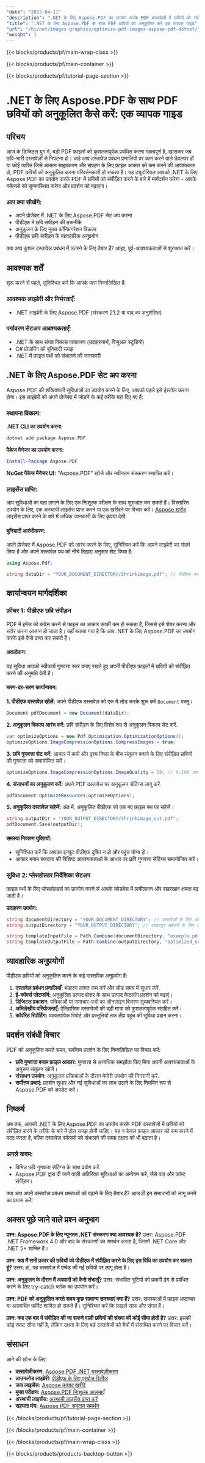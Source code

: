 ```yaml
---
"date": "2025-04-11"
"description": ".NET के लिए Aspose.PDF का उपयोग करके PDF दस्तावेज़ों में छवियों को संपीड़ित और अनुकूलित करना सीखें, गुणवत्ता बनाए रखते हुए फ़ाइल आकार को कम करें। डेवलपर्स और दस्तावेज़ प्रबंधकों के लिए आदर्श।"
"title": ".NET के लिए Aspose.PDF के साथ PDF छवियों को अनुकूलित करें एक व्यापक गाइड"
"url": "/hi/net/images-graphics/optimize-pdf-images-aspose-pdf-dotnet/"
"weight": 1
---
```


{{< blocks/products/pf/main-wrap-class >}}

{{< blocks/products/pf/main-container >}}

{{< blocks/products/pf/tutorial-page-section >}}


# .NET के लिए Aspose.PDF के साथ PDF छवियों को अनुकूलित कैसे करें: एक व्यापक गाइड

## परिचय
आज के डिजिटल युग में, बड़ी PDF फ़ाइलों को कुशलतापूर्वक प्रबंधित करना महत्वपूर्ण है, खासकर जब छवि-भारी दस्तावेज़ों से निपटना हो। चाहे आप दस्तावेज़ प्रबंधन प्रणालियों पर काम करने वाले डेवलपर हों या कोई व्यक्ति जिसे आसान साझाकरण और संग्रहण के लिए फ़ाइल आकार को कम करने की आवश्यकता हो, PDF छवियों को अनुकूलित करना परिवर्तनकारी हो सकता है। यह ट्यूटोरियल आपको .NET के लिए Aspose.PDF का उपयोग करके PDF में छवियों को संपीड़ित करने के बारे में मार्गदर्शन करेगा - आपके वर्कफ़्लो को सुव्यवस्थित करेगा और प्रदर्शन को बढ़ाएगा।

### आप क्या सीखेंगे:
- अपने प्रोजेक्ट में .NET के लिए Aspose.PDF सेट अप करना
- पीडीएफ़ में छवि संपीड़न की तकनीकें
- अनुकूलन के लिए मुख्य कॉन्फ़िगरेशन विकल्प
- पीडीएफ छवि संपीड़न के व्यावहारिक अनुप्रयोग

क्या आप कुशल दस्तावेज़ प्रबंधन में उतरने के लिए तैयार हैं? आइए, पूर्व-आवश्यकताओं से शुरुआत करें।

## आवश्यक शर्तें
शुरू करने से पहले, सुनिश्चित करें कि आपके पास निम्नलिखित हैं:

### आवश्यक लाइब्रेरी और निर्भरताएँ:
- .NET लाइब्रेरी के लिए Aspose.PDF (संस्करण 21.2 या बाद का अनुशंसित)

### पर्यावरण सेटअप आवश्यकताएँ:
- .NET के साथ संगत विकास वातावरण (उदाहरणार्थ, विजुअल स्टूडियो)
- C# प्रोग्रामिंग की बुनियादी समझ
- .NET में फ़ाइल पथों को संभालने की जानकारी

## .NET के लिए Aspose.PDF सेट अप करना
Aspose.PDF की शक्तिशाली सुविधाओं का उपयोग करने के लिए, आपको पहले इसे इंस्टॉल करना होगा। इस लाइब्रेरी को अपने प्रोजेक्ट में जोड़ने के कई तरीके यहां दिए गए हैं:

### स्थापना विकल्प:

**.NET CLI का उपयोग करना:**
```bash
dotnet add package Aspose.PDF
```

**पैकेज मैनेजर का उपयोग करना:**
```powershell
Install-Package Aspose.PDF
```

**NuGet पैकेज मैनेजर UI:**
"Aspose.PDF" खोजें और नवीनतम संस्करण स्थापित करें।

### लाइसेंस प्राप्ति:
आप सुविधाओं का पता लगाने के लिए एक निःशुल्क परीक्षण के साथ शुरुआत कर सकते हैं। विस्तारित उपयोग के लिए, एक अस्थायी लाइसेंस प्राप्त करने या एक खरीदने पर विचार करें। [Aspose खरीद](https://purchase.aspose.com/buy) लाइसेंस प्राप्त करने के बारे में अधिक जानकारी के लिए कृपया देखें.

#### बुनियादी आरंभीकरण:
अपने प्रोजेक्ट में Aspose.PDF को आरंभ करने के लिए, सुनिश्चित करें कि आपने लाइब्रेरी का संदर्भ लिया है और अपने दस्तावेज़ पथ को नीचे दिखाए अनुसार सेट किया है:

```csharp
using Aspose.Pdf;

string dataDir = "YOUR_DOCUMENT_DIRECTORY/Shrinkimage.pdf"; // पीडीएफ फाइल इनपुट करने का पथ
```

## कार्यान्वयन मार्गदर्शिका
### फ़ीचर 1: पीडीएफ छवि संपीड़न
PDF में इमेज को कंप्रेस करने से फ़ाइल का आकार काफी कम हो सकता है, जिससे इसे शेयर करना और स्टोर करना आसान हो जाता है। यहाँ बताया गया है कि आप .NET के लिए Aspose.PDF का उपयोग करके इसे कैसे प्राप्त कर सकते हैं।

#### अवलोकन:
यह सुविधा आपको स्वीकार्य गुणवत्ता स्तर बनाए रखते हुए अपनी पीडीएफ फाइलों में छवियों को संपीड़ित करने की अनुमति देती है।

#### चरण-दर-चरण कार्यान्वयन:
**1. पीडीएफ दस्तावेज़ खोलें:**
अपने पीडीएफ दस्तावेज़ को एक में लोड करके शुरू करें `Document` वस्तु।

```csharp
Document pdfDocument = new Document(dataDir);
```

**2. अनुकूलन विकल्प आरंभ करें:**
छवि संपीड़न के लिए विशेष रूप से अनुकूलन विकल्प सेट करें.

```csharp
var optimizeOptions = new Pdf.Optimization.OptimizationOptions();
optimizeOptions.ImageCompressionOptions.CompressImages = true;
```

**3. छवि गुणवत्ता सेट करें:**
आकार में कमी और दृश्य निष्ठा के बीच संतुलन बनाने के लिए संपीड़ित छवियों की गुणवत्ता को समायोजित करें।

```csharp
optimizeOptions.ImageCompressionOptions.ImageQuality = 50; // 0-100 तक का स्केल
```

**4. संसाधनों का अनुकूलन करें:**
अपने PDF दस्तावेज़ पर अनुकूलन सेटिंग्स लागू करें.

```csharp
pdfDocument.OptimizeResources(optimizeOptions);
```

**5. अनुकूलित दस्तावेज़ सहेजें:**
अंत में, अनुकूलित पीडीएफ को एक नए फ़ाइल पथ पर सहेजें।

```csharp
string outputDir = "YOUR_OUTPUT_DIRECTORY/Shrinkimage_out.pdf";
pdfDocument.Save(outputDir);
```

#### समस्या निवारण युक्तियों:
- सुनिश्चित करें कि आपका इनपुट पीडीएफ दूषित न हो और पहुंच योग्य हो।
- आकार बनाम स्पष्टता की विशिष्ट आवश्यकताओं के आधार पर छवि गुणवत्ता सेटिंग्स समायोजित करें।

### सुविधा 2: प्लेसहोल्डर निर्देशिका सेटअप
फ़ाइल पथों के लिए प्लेसहोल्डर्स का उपयोग करने से आपके कोडबेस में लचीलापन और रखरखाव क्षमता बढ़ जाती है।

**उदाहरण उपयोग:**

```csharp
string documentDirectory = "YOUR_DOCUMENT_DIRECTORY"; // दस्तावेज़ों के लिए आधार निर्देशिका
string outputDirectory = "YOUR_OUTPUT_DIRECTORY"; // आउटपुट सहेजने के लिए आधार निर्देशिका

string templateInputFile = Path.Combine(documentDirectory, "example.pdf");
string templateOutputFile = Path.Combine(outputDirectory, "optimized_example.pdf");
```

## व्यावहारिक अनुप्रयोगों
पीडीएफ छवियों को अनुकूलित करने के कई वास्तविक अनुप्रयोग हैं:
1. **दस्तावेज़ प्रबंधन प्रणालियाँ:** भंडारण लागत कम करें और लोड समय में सुधार करें.
2. **ई-कॉमर्स प्लेटफॉर्म:** अनुकूलित उत्पाद ब्रोशर के साथ उत्पाद कैटलॉग प्रदर्शन को बढ़ाएं।
3. **डिजिटल प्रकाशन:** पत्रिकाओं या समाचार-पत्रों का ऑनलाइन वितरण सुव्यवस्थित करें।
4. **अभिलेखीय परियोजनाएँ:** ऐतिहासिक दस्तावेजों की बड़ी मात्रा को कुशलतापूर्वक संग्रहित करें।
5. **कॉर्पोरेट रिपोर्टिंग:** व्यावसायिक रिपोर्ट और प्रस्तुतियों तक तीव्र पहुंच की सुविधा प्रदान करना।

## प्रदर्शन संबंधी विचार
PDF को अनुकूलित करते समय, सर्वोत्तम प्रदर्शन के लिए निम्नलिखित पर विचार करें:
- **छवि गुणवत्ता बनाम फ़ाइल आकार:** गुणवत्ता से अत्यधिक समझौता किए बिना अपनी आवश्यकताओं के अनुरूप संतुलन खोजें।
- **संसाधन उपयोग:** अनुकूलन प्रक्रियाओं के दौरान मेमोरी उपयोग की निगरानी करें.
- **सर्वोत्तम प्रथाएं:** प्रदर्शन सुधार और नई सुविधाओं का लाभ उठाने के लिए नियमित रूप से Aspose.PDF को अपडेट करें।

## निष्कर्ष
अब तक, आपको .NET के लिए Aspose.PDF का उपयोग करके PDF दस्तावेज़ों में छवियों को संपीड़ित करने के तरीके के बारे में ठोस समझ होनी चाहिए। यह न केवल फ़ाइल आकार को कम करने में मदद करता है, बल्कि दस्तावेज़ वर्कफ़्लो को संभालने की समग्र दक्षता को भी बढ़ाता है।

### अगले कदम:
- विभिन्न छवि गुणवत्ता सेटिंग्स के साथ प्रयोग करें.
- Aspose.PDF द्वारा दी जाने वाली अतिरिक्त सुविधाओं का अन्वेषण करें, जैसे पाठ और फ़ॉन्ट संपीड़न।

क्या आप अपने दस्तावेज़ प्रबंधन क्षमताओं को बढ़ाने के लिए तैयार हैं? आज ही इन समाधानों को लागू करने का प्रयास करें!

## अक्सर पूछे जाने वाले प्रश्न अनुभाग
**प्रश्न: Aspose.PDF के लिए न्यूनतम .NET संस्करण क्या आवश्यक है?**
उत्तर: Aspose.PDF .NET Framework 4.0 और बाद के संस्करणों का समर्थन करता है, जिसमें .NET Core और .NET 5+ शामिल हैं।

**प्रश्न: क्या मैं सभी प्रकार की छवियों को पीडीएफ में संपीड़ित करने के लिए इस विधि का उपयोग कर सकता हूं?**
उत्तर: हां, यह दस्तावेज़ में एम्बेड की गई छवियों पर लागू होता है।

**प्रश्न: अनुकूलन के दौरान मैं अपवादों को कैसे संभालूँ?**
उत्तर: संभावित त्रुटियों को प्रभावी ढंग से प्रबंधित करने के लिए try-catch ब्लॉक का उपयोग करें।

**प्रश्न: PDF को अनुकूलित करते समय कुछ सामान्य समस्याएं क्या हैं?**
उत्तर: समस्याओं में फ़ाइल भ्रष्टाचार या असमर्थित फ़ॉर्मेट शामिल हो सकते हैं। सुनिश्चित करें कि फ़ाइलें साफ़ और संगत हैं।

**प्रश्न: क्या एक बार में संपीड़ित की जा सकने वाली छवियों की संख्या की कोई सीमा होती है?**
उत्तर: इसकी कोई स्पष्ट सीमा नहीं है, लेकिन दक्षता के लिए बड़े दस्तावेजों को बैचों में संसाधित करने पर विचार करें।

## संसाधन
आगे की खोज के लिए:
- **दस्तावेज़ीकरण:** [Aspose.PDF .NET दस्तावेज़ीकरण](https://reference.aspose.com/pdf/net/)
- **डाउनलोड लाइब्रेरी:** [पीडीएफ के लिए एस्पोज रिलीज](https://releases.aspose.com/pdf/net/)
- **क्रय लाइसेंस:** [Aspose उत्पाद खरीदें](https://purchase.aspose.com/buy)
- **मुफ्त परीक्षण:** [Aspose.PDF निःशुल्क आज़माएँ](https://releases.aspose.com/pdf/net/)
- **अस्थायी लाइसेंस:** [अस्थायी लाइसेंस प्राप्त करें](https://purchase.aspose.com/temporary-license/)
- **सहयता मंच:** [Aspose PDF समुदाय समर्थन](https://forum.aspose.com/c/pdf/10)

{{< /blocks/products/pf/tutorial-page-section >}}

{{< /blocks/products/pf/main-container >}}

{{< /blocks/products/pf/main-wrap-class >}}

{{< blocks/products/products-backtop-button >}}